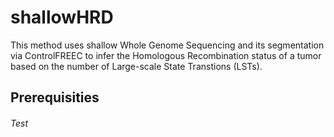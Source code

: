 # shallowHRD
This method uses shallow Whole Genome Sequencing and its segmentation via ControlFREEC to infer the Homologous Recombination status of a tumor based on the number of Large-scale State Transtions (LSTs).


## Prerequisities

###### Test
